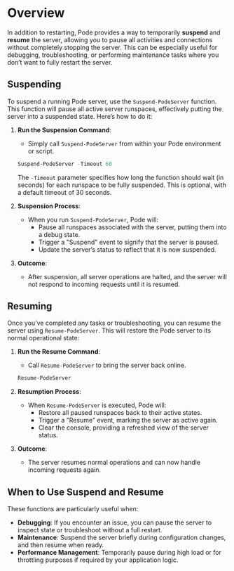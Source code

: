 # Overview

In addition to restarting, Pode provides a way to temporarily **suspend** and **resume** the server, allowing you to pause all activities and connections without completely stopping the server. This can be especially useful for debugging, troubleshooting, or performing maintenance tasks where you don’t want to fully restart the server.

## Suspending

To suspend a running Pode server, use the `Suspend-PodeServer` function. This function will pause all active server runspaces, effectively putting the server into a suspended state. Here’s how to do it:

1. **Run the Suspension Command**:
   - Simply call `Suspend-PodeServer` from within your Pode environment or script.

   ```powershell
   Suspend-PodeServer -Timeout 60
   ```

   The `-Timeout` parameter specifies how long the function should wait (in seconds) for each runspace to be fully suspended. This is optional, with a default timeout of 30 seconds.

2. **Suspension Process**:
      - When you run `Suspend-PodeServer`, Pode will:
         - Pause all runspaces associated with the server, putting them into a debug state.
         - Trigger a "Suspend" event to signify that the server is paused.
         - Update the server’s status to reflect that it is now suspended.

3. **Outcome**:
      - After suspension, all server operations are halted, and the server will not respond to incoming requests until it is resumed.

## Resuming

Once you’ve completed any tasks or troubleshooting, you can resume the server using `Resume-PodeServer`. This will restore the Pode server to its normal operational state:

1. **Run the Resume Command**:
      - Call `Resume-PodeServer` to bring the server back online.

      ```powershell
      Resume-PodeServer
      ```

2. **Resumption Process**:
      - When `Resume-PodeServer` is executed, Pode will:
         - Restore all paused runspaces back to their active states.
         - Trigger a "Resume" event, marking the server as active again.
         - Clear the console, providing a refreshed view of the server status.

3. **Outcome**:
      - The server resumes normal operations and can now handle incoming requests again.

## When to Use Suspend and Resume

These functions are particularly useful when:

- **Debugging**: If you encounter an issue, you can pause the server to inspect state or troubleshoot without a full restart.
- **Maintenance**: Suspend the server briefly during configuration changes, and then resume when ready.
- **Performance Management**: Temporarily pause during high load or for throttling purposes if required by your application logic.
